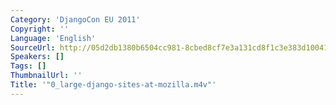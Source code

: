 ```yaml
---
Category: 'DjangoCon EU 2011'
Copyright: ''
Language: 'English'
SourceUrl: http://05d2db1380b6504cc981-8cbed8cf7e3a131cd8f1c3e383d10041.r93.cf2.rackcdn.com/djangocon-eu-2011/0_large-django-sites-at-mozilla.m4v
Speakers: []
Tags: []
ThumbnailUrl: ''
Title: '"0_large-django-sites-at-mozilla.m4v"'
---
```


